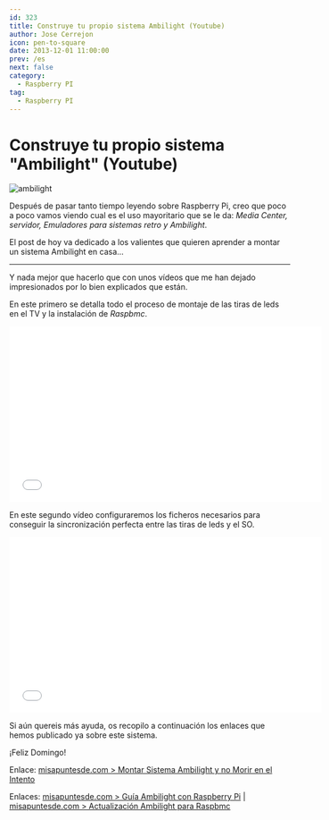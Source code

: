 ```yaml
---
id: 323
title: Construye tu propio sistema Ambilight (Youtube)
author: Jose Cerrejon
icon: pen-to-square
date: 2013-12-01 11:00:00
prev: /es
next: false
category:
  - Raspberry PI
tag:
  - Raspberry PI
---
```


# Construye tu propio sistema "Ambilight" (Youtube)

![ambilight](/images/ambilight.jpg)

Después de pasar tanto tiempo leyendo sobre Raspberry Pi, creo que poco a poco vamos viendo cual es el uso mayoritario que se le da: *Media Center, servidor, Emuladores para sistemas retro y Ambilight*.

El post de hoy va dedicado a los valientes que quieren aprender a montar un sistema Ambilight en casa...

- - -
Y nada mejor que hacerlo que con unos vídeos que me han dejado impresionados por lo bien explicados que están.

En este primero se detalla todo el proceso de montaje de las tiras de leds en el TV y la instalación de *Raspbmc*.

<iframe width="560" height="315" src="//www.youtube.com/embed/kf2WNVrerck" frameborder="0" allowfullscreen></iframe>

En este segundo vídeo configuraremos los ficheros necesarios para conseguir la sincronización perfecta entre las tiras de leds y el SO.

<iframe width="560" height="315" src="//www.youtube.com/embed/-T-BHX3sFqA" frameborder="0" allowfullscreen></iframe>

Si aún quereis más ayuda, os recopilo a continuación los enlaces que hemos publicado ya sobre este sistema.

¡Feliz Domingo!

Enlace: [misapuntesde.com > Montar Sistema Ambilight y no Morir en el Intento](/post.php?id=163)

Enlaces: [misapuntesde.com > Guía Ambilight con Raspberry Pi](/post.php?id=183) | [misapuntesde.com > Actualización Ambilight para Raspbmc](/post.php?id=227)
 